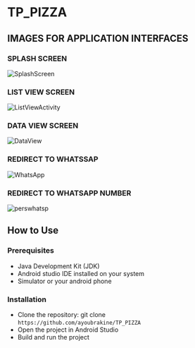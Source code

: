 # TP_PIZZA

## IMAGES FOR APPLICATION INTERFACES


### SPLASH SCREEN

![SplashScreen](https://github.com/ayoubrakine/TP_PIZZA/assets/117600764/96d05b67-0297-4352-b694-4db174e51fd3)

### LIST VIEW SCREEN

![ListViewActivity](https://github.com/ayoubrakine/TP_PIZZA/assets/117600764/ac115cc9-7f40-4c45-be06-bf99308e01dd)

### DATA VIEW SCREEN

![DataView](https://github.com/ayoubrakine/TP_PIZZA/assets/117600764/e73e6a00-ea24-42cb-a403-b4e9ace47cd1)

### REDIRECT TO WHATSSAP

![WhatsApp](https://github.com/ayoubrakine/TP_PIZZA/assets/117600764/4831e97b-678c-4309-a8ef-6c76d3efe96b)

### REDIRECT TO WHATSAPP NUMBER

![perswhatsp](https://github.com/ayoubrakine/TP_PIZZA/assets/117600764/fb8059af-8122-4296-9cb1-401f2dc30a71)


## How to Use

### Prerequisites
- Java Development Kit (JDK)
- Android studio IDE installed on your system
- Simulator or your android phone
  
### Installation
- Clone the repository: git clone `https://github.com/ayoubrakine/TP_PIZZA`
- Open the project in Android Studio
- Build and run the project
